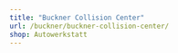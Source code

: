 ```yaml
---
title: "Buckner Collision Center"
url: /buckner/buckner-collision-center/
shop: Autowerkstatt
---
```

